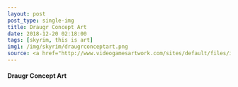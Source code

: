```yaml
---
layout: post
post_type: single-img
title: Draugr Concept Art
date: 2018-12-20 02:18:00
tags: [skyrim, this is art]
img1: /img/skyrim/draugrconceptart.png
source: <a href="http://www.videogamesartwork.com/sites/default/files/images/image/1373885998/skyrim_creatures_draugr_kind_02_by_adam_adamowicz.jpg" target="_blank" rel="nofollow">videogamesartwork.com</a>
---
```

#### Draugr Concept Art
